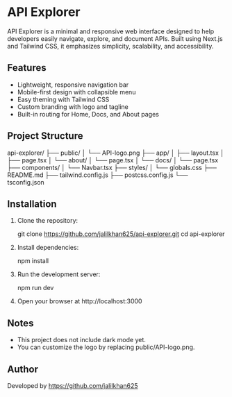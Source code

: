 # API Explorer

API Explorer is a minimal and responsive web interface designed to help developers easily navigate, explore, and document APIs. Built using Next.js and Tailwind CSS, it emphasizes simplicity, scalability, and accessibility.

## Features

- Lightweight, responsive navigation bar
- Mobile-first design with collapsible menu
- Easy theming with Tailwind CSS
- Custom branding with logo and tagline
- Built-in routing for Home, Docs, and About pages

## Project Structure

api-explorer/
├── public/
│   └── API-logo.png
├── app/
│   ├── layout.tsx
│   ├── page.tsx
│   └── about/
│       └── page.tsx
│   └── docs/
│       └── page.tsx
├── components/
│   └── Navbar.tsx
├── styles/
│   └── globals.css
├── README.md
├── tailwind.config.js
├── postcss.config.js
└── tsconfig.json

## Installation

1. Clone the repository:

   git clone https://github.com/jalilkhan625/api-explorer.git
   cd api-explorer

2. Install dependencies:

   npm install

3. Run the development server:

   npm run dev

4. Open your browser at http://localhost:3000

## Notes

- This project does not include dark mode yet.
- You can customize the logo by replacing public/API-logo.png.

## Author

Developed by https://github.com/jalilkhan625
